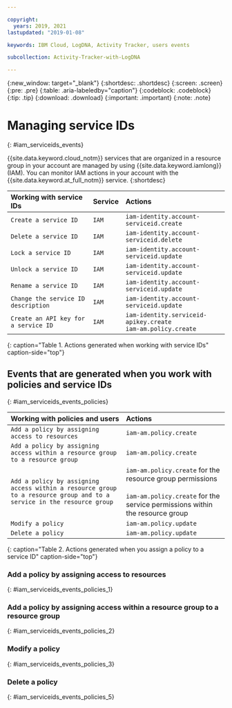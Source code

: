 ```yaml
---

copyright:
  years: 2019, 2021
lastupdated: "2019-01-08"

keywords: IBM Cloud, LogDNA, Activity Tracker, users events

subcollection: Activity-Tracker-with-LogDNA

---
```


{:new_window: target="_blank"}
{:shortdesc: .shortdesc}
{:screen: .screen}
{:pre: .pre}
{:table: .aria-labeledby="caption"}
{:codeblock: .codeblock}
{:tip: .tip}
{:download: .download}
{:important: .important}
{:note: .note}

# Managing service IDs
{: #iam_serviceids_events}

{{site.data.keyword.cloud_notm}} services that are organized in a resource group in your account are managed by using {{site.data.keyword.iamlong}} (IAM). You can monitor IAM actions in your account with the {{site.data.keyword.at_full_notm}} service.
{:shortdesc}



| Working with service IDs            | Service     | Actions                                        |
|:------------------------------------|:------------|:-----------------------------------------------|
| `Create a service ID`               | `IAM`       | `iam-identity.account-serviceid.create` |
| `Delete a service ID`               | `IAM`       | `iam-identity.account-serviceid.delete` | 
| `Lock a service ID`                 |  `IAM`       |`iam-identity.account-serviceid.update` |
| `Unlock a service ID`               |  `IAM`       |`iam-identity.account-serviceid.update` |
| `Rename a service ID`               |  `IAM`       |`iam-identity.account-serviceid.update` |
| `Change the service ID description` |  `IAM`       |`iam-identity.account-serviceid.update` |
| `Create an API key for a service ID` |  `IAM`       |`iam-identity.serviceid-apikey.create` </br>`iam-am.policy.create`|
{: caption="Table 1. Actions generated when working with service IDs" caption-side="top"} 




## Events that are generated when you work with policies and service IDs
{: #iam_serviceids_events_policies}

| Working with policies and users                                                 | Actions                                        |
|:--------------------------------------------------------------------------------|:-----------------------------------------------|
| `Add a policy by assigning access to resources`                                 | `iam-am.policy.create  `   |
| `Add a policy by assigning access within a resource group to a resource group`  | `iam-am.policy.create` |
| `Add a policy by assigning access within a resource group to a resource group and to a service in the resource group` | `iam-am.policy.create` for the resource group permissions </br></br>`iam-am.policy.create` for the service permissions within the resource group |
| `Modify a policy`                                                               | `iam-am.policy.update` |
| `Delete a policy`                                                               | `iam-am.policy.update` |
{: caption="Table 2. Actions generated when you assign a policy to a service ID" caption-side="top"} 


### Add a policy by assigning access to resources
{: #iam_serviceids_events_policies_1}


### Add a policy by assigning access within a resource group to a resource group
{: #iam_serviceids_events_policies_2}


### Modify a policy
{: #iam_serviceids_events_policies_3}


### Delete a policy
{: #iam_serviceids_events_policies_5}




